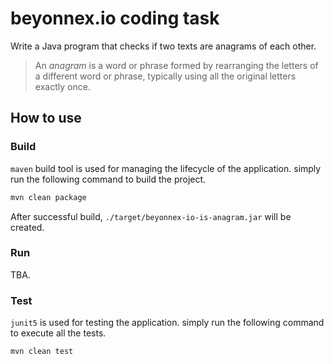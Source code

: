 # beyonnex.io coding task

Write a Java program that checks if two texts are anagrams of each other.

> An _anagram_ is a word or phrase formed by rearranging the letters of a different word or phrase, typically using all the original letters exactly once.


## How to use

### Build 
`maven` build tool is used for managing the lifecycle of the application. simply run the following command to build the project.

```bash 
mvn clean package
```

After successful build, `./target/beyonnex-io-is-anagram.jar` will be created. 

### Run

TBA.


### Test

`junit5` is used for testing the application. simply run the following command to execute all the tests.

```bash
mvn clean test
```
